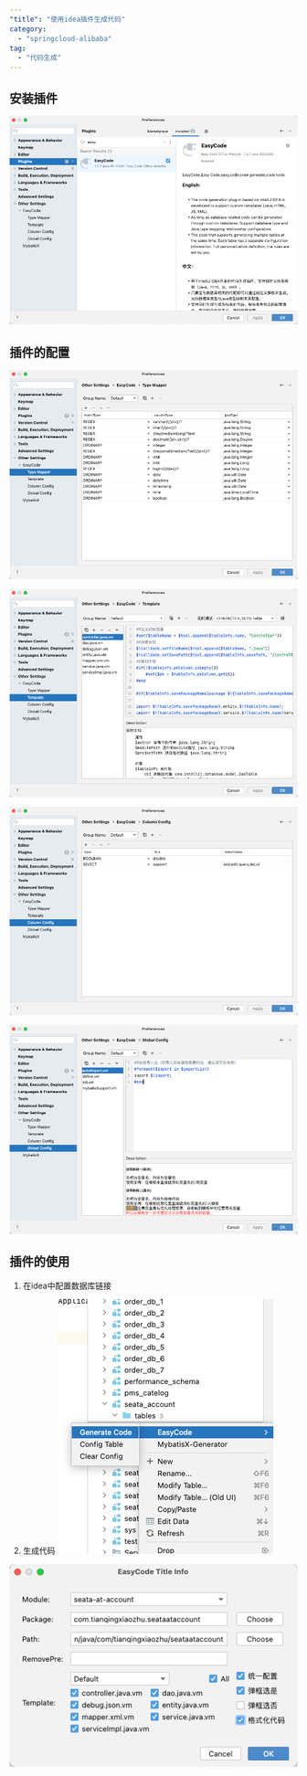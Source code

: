 ```yaml
---
"title": "使用idea插件生成代码"
category:
  - "springcloud-alibaba"
tag:
  - "代码生成"
---
```


## 安装插件

![](./images/2023-10-24-18-13-05.png)

## 插件的配置

![](./images/2023-10-24-18-13-07.png)

![](./images/2023-10-24-18-13-08.png)

![](./images/2023-10-24-18-13-09.png)

![](./images/2023-10-24-18-13-10.png)


## 插件的使用

1. 在idea中配置数据库链接

2. 生成代码
![](./images/2023-10-24-18-13-12.png)

![](./images/2023-10-24-18-13-13.png)


